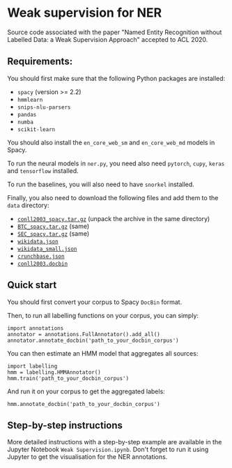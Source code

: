 # Weak supervision for NER

Source code associated with the paper "Named Entity Recognition without Labelled Data: a Weak Supervision Approach" accepted to ACL 2020.

## Requirements:

You should first make sure that the following Python packages are installed:
- `spacy` (version >= 2.2)
- `hmmlearn`
- `snips-nlu-parsers`
- `pandas`
- `numba`
- `scikit-learn`

You should also install the `en_core_web_sm` and `en_core_web_md` models in Spacy.

To run the neural models in `ner.py`, you need also need `pytorch`, `cupy`, `keras` and `tensorflow` installed. 

To run the baselines, you will also need to have `snorkel` installed.

Finally, you also need to download the following files and add them to the `data` directory:
- [`conll2003_spacy.tar.gz`](https://github.com/anonymous-NLP/weak-supervision-for-NER/releases/download/acl2020/conll2003_spacy.tar.gz) (unpack the archive in the same directory)
- [`BTC_spacy.tar.gz`](https://github.com/anonymous-NLP/weak-supervision-for-NER/releases/download/acl2020/BTC_spacy.tar.gz) (same)
- [`SEC_spacy.tar.gz`](https://github.com/anonymous-NLP/weak-supervision-for-NER/releases/download/acl2020/SEC_spacy.tar.gz) (same)
- [`wikidata.json`](https://github.com/anonymous-NLP/weak-supervision-for-NER/releases/download/acl2020/wikidata.json)
- [`wikidata_small.json`](https://github.com/anonymous-NLP/weak-supervision-for-NER/releases/download/acl2020/wikidata_small.json)
- [`crunchbase.json`](https://github.com/anonymous-NLP/weak-supervision-for-NER/releases/download/acl2020/crunchbase.json)
- [`conll2003.docbin`](https://github.com/anonymous-NLP/weak-supervision-for-NER/releases/download/acl2020/conll2003.docbin)

## Quick start

You should first convert your corpus to Spacy `DocBin` format.

Then, to run all labelling functions on your corpus, you can simply:

```
import annotations
annotator = annotations.FullAnnotator().add_all()
annotator.annotate_docbin('path_to_your_docbin_corpus')
```

You can then estimate an HMM model that aggregates all sources:

```
import labelling
hmm = labelling.HMMAnnotator()
hmm.train('path_to_your_docbin_corpus')
```

And run it on your corpus to get the aggregated labels:
```
hmm.annotate_docbin('path_to_your_docbin_corpus')
```

## Step-by-step instructions

More detailed instructions with a step-by-step example are available in the Jupyter Notebook `Weak Supervision.ipynb`. Don't forget to run it using Jupyter to get the visualisation for the NER annotations.

